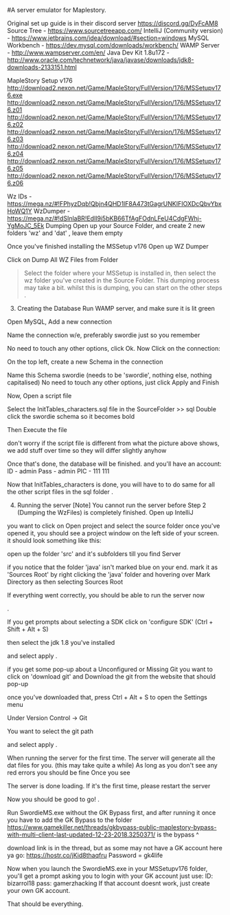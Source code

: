 #A server emulator for Maplestory.


Original set up guide is in their discord server https://discord.gg/DyFcAM8
Source Tree - https://www.sourcetreeapp.com/
IntelliJ (Community version) - https://www.jetbrains.com/idea/download/#section=windows
MySQL Workbench - https://dev.mysql.com/downloads/workbench/
WAMP Server - http://www.wampserver.com/en/
Java Dev Kit 1.8u172 - http://www.oracle.com/technetwork/java/javase/downloads/jdk8-downloads-2133151.html


MapleStory Setup v176
http://download2.nexon.net/Game/MapleStory/FullVersion/176/MSSetupv176.exe
http://download2.nexon.net/Game/MapleStory/FullVersion/176/MSSetupv176.z01
http://download2.nexon.net/Game/MapleStory/FullVersion/176/MSSetupv176.z02
http://download2.nexon.net/Game/MapleStory/FullVersion/176/MSSetupv176.z03
http://download2.nexon.net/Game/MapleStory/FullVersion/176/MSSetupv176.z04
http://download2.nexon.net/Game/MapleStory/FullVersion/176/MSSetupv176.z05
http://download2.nexon.net/Game/MapleStory/FullVersion/176/MSSetupv176.z06


Wz IDs - https://mega.nz/#!FPhyzDqb!Qbjn4QHD1lF8A473tGagrUNKIFIOXDcQbvYbxHoWQ1Y
WzDumper - https://mega.nz/#!dSInlaBR!EdlI9i5bKB66TfAgFOdnLFeU4CdgFWhj-YgMoJC_5Ek
Dumping
Open up your Source Folder, and create 2 new folders  'wz' and 'dat' , leave them empty

Once you've finished installing the MSSetup v176
Open up WZ Dumper

Click on Dump All WZ Files from Folder
>Select the folder where your MSSetup is installed in, then select the wz folder you've created in the Source Folder.
This dumping process may take a bit. whilst this is dumping, you can start on the other steps
.






3. Creating the Database
Run WAMP server, and make sure it is lit green

Open MySQL, Add a new connection

Name the connection w/e, preferably swordie just so you remember

No need to touch any other options, click Ok.
Now Click on the connection:

On the top left, create a new Schema in the connection

Name this Schema   swordie   (needs to be 'swordie', nothing else, nothing capitalised)
No need to touch any other options, just click Apply and Finish

Now, Open a script file

Select the InitTables_characters.sql file in  the  SourceFolder >> sql
Double click the swordie schema so it becomes bold

Then Execute the file

don't worry if the script file is different from what the picture above shows,  we add stuff over time so they will differ slightly
anyhow

Once that's done, the database will be finished. and you'll have an account: 
ID - admin
Pass - admin
PIC - 111 111


Now that InitTables_characters is done, you will have to to do same for all the other script files in the sql folder
.






4. Running the server  [Note] You cannot run the server before Step 2 (Dumping the WzFiles) is completely finished.
Open up IntelliJ

you want to click on   Open project and select the source folder
once you've opened it, you should see a project window on the left side of your screen.
it should look something like this:

open up the folder 'src' and it's subfolders till you find Server

if you notice that the folder 'java' isn't marked blue on your end.
mark it as 'Sources Root'
by right clicking the 'java' folder and hovering over  Mark Directory as
then selecting Sources Root

 

If everything went correctly, you should be able to run the server now

.

If you get prompts about selecting a SDK
click on 'configure SDK'  (Ctrl + Shift + Alt + S)

then select the jdk 1.8 you've installed

and select apply
.

if you get some pop-up about a Unconfigured or Missing Git
you want to click on 'download git' and Download the git from the website that should pop-up


once you've downloaded that,
press Ctrl + Alt + S  to open the Settings menu

Under Version Control -> Git

You want to select the git path

and select apply
.


When running the server for the first time. The server will generate all the dat files for you. (this may take quite a while)
As long as you don't see any red errors you should be fine
Once you see

The server is done loading.
If it's the first time, please restart the server

Now you should be good to go!
.

Run SwordieMS.exe without the GK Bypass first, and after running it once you have to add the GK Bypass to the folder
https://www.gamekiller.net/threads/gkbypass-public-maplestory-bypass-with-multi-client-last-updated-12-23-2018.3250371/
is the bypass ^

download link is in the thread, but as some may not have a GK account here ya go:
https://hostr.co/jKid8thaqfru
Password = gk4life

Now when you launch the SwordieMS.exe in your MSSetupv176 folder, you'll get a prompt asking you to login with your GK account
just use:
ID: bizarrol18
pass: gamerzhacking
If that account doesnt work, just create your own GK account.

That should be everything.
